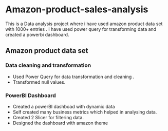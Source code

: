 # Amazon-product-sales-analysis
This is a Data analysis project where i have used amazon product data set with 1000+ entries . i have used power query for transforming data and created a powerbi dashboard.
## Amazon product data set

### Data cleaning and transformation
- Used Power Query for data transformation and cleaning .
- Transformed null values.
### PowerBI Dashboard
- Created a powerBI dashboad with dynamic data
- Self created many business metrics which helped in analysing data.
- Created 2 Slicer for filtering data.
- Designed the dashboard with amazon theme
